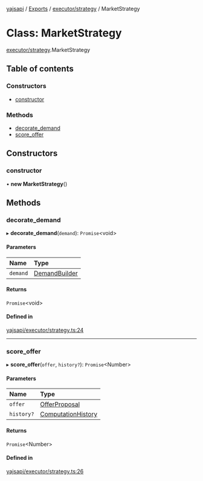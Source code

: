 [yajsapi](../README.md) / [Exports](../modules.md) / [executor/strategy](../modules/executor_strategy.md) / MarketStrategy

# Class: MarketStrategy

[executor/strategy](../modules/executor_strategy.md).MarketStrategy

## Table of contents

### Constructors

- [constructor](executor_strategy.marketstrategy.md#constructor)

### Methods

- [decorate\_demand](executor_strategy.marketstrategy.md#decorate_demand)
- [score\_offer](executor_strategy.marketstrategy.md#score_offer)

## Constructors

### constructor

• **new MarketStrategy**()

## Methods

### decorate\_demand

▸ **decorate_demand**(`demand`): `Promise`<void\>

#### Parameters

| Name | Type |
| :------ | :------ |
| `demand` | [DemandBuilder](props_builder.demandbuilder.md) |

#### Returns

`Promise`<void\>

#### Defined in

[yajsapi/executor/strategy.ts:24](https://github.com/golemfactory/yajsapi/blob/8f42a91/yajsapi/executor/strategy.ts#L24)

___

### score\_offer

▸ **score_offer**(`offer`, `history?`): `Promise`<Number\>

#### Parameters

| Name | Type |
| :------ | :------ |
| `offer` | [OfferProposal](rest_market.offerproposal.md) |
| `history?` | [ComputationHistory](../interfaces/executor_strategy.computationhistory.md) |

#### Returns

`Promise`<Number\>

#### Defined in

[yajsapi/executor/strategy.ts:26](https://github.com/golemfactory/yajsapi/blob/8f42a91/yajsapi/executor/strategy.ts#L26)
